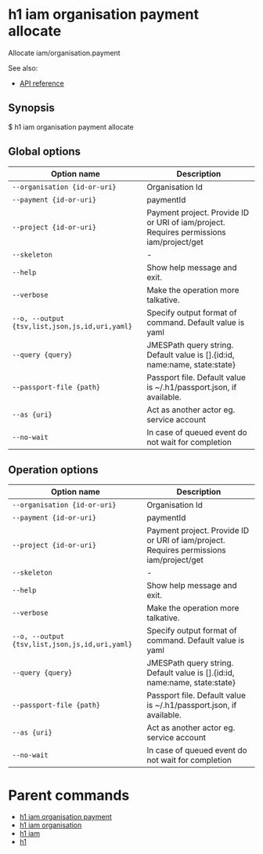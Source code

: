 
# h1 iam organisation payment allocate

Allocate iam/organisation.payment

See also:

* [API reference](https://api.hyperone.com/v2/docs#operation/iam_organisation_payment_allocate)

## Synopsis

$ h1 iam organisation payment allocate <options>

## Global options

| Option name                                        | Description                                                                             |
| -------------------------------------------------- | --------------------------------------------------------------------------------------- |
| ```--organisation {id-or-uri}```                   | Organisation Id                                                                         |
| ```--payment {id-or-uri}```                        | paymentId                                                                               |
| ```--project {id-or-uri}```                        | Payment project. Provide ID or URI of iam/project. Requires permissions iam/project/get |
| ```--skeleton```                                   | -                                                                                       |
| ```--help```                                       | Show help message and exit.                                                             |
| ```--verbose```                                    | Make the operation more talkative.                                                      |
| ```--o, --output {tsv,list,json,js,id,uri,yaml}``` | Specify output format of command. Default value is yaml                                 |
| ```--query {query}```                              | JMESPath query string. Default value is [].\{id:id, name:name, state:state\}            |
| ```--passport-file {path}```                       | Passport file. Default value is ~/.h1/passport.json, if available.                      |
| ```--as {uri}```                                   | Act as another actor eg. service account                                                |
| ```--no-wait```                                    | In case of queued event do not wait for completion                                      |

## Operation options

| Option name                                        | Description                                                                             |
| -------------------------------------------------- | --------------------------------------------------------------------------------------- |
| ```--organisation {id-or-uri}```                   | Organisation Id                                                                         |
| ```--payment {id-or-uri}```                        | paymentId                                                                               |
| ```--project {id-or-uri}```                        | Payment project. Provide ID or URI of iam/project. Requires permissions iam/project/get |
| ```--skeleton```                                   | -                                                                                       |
| ```--help```                                       | Show help message and exit.                                                             |
| ```--verbose```                                    | Make the operation more talkative.                                                      |
| ```--o, --output {tsv,list,json,js,id,uri,yaml}``` | Specify output format of command. Default value is yaml                                 |
| ```--query {query}```                              | JMESPath query string. Default value is [].\{id:id, name:name, state:state\}            |
| ```--passport-file {path}```                       | Passport file. Default value is ~/.h1/passport.json, if available.                      |
| ```--as {uri}```                                   | Act as another actor eg. service account                                                |
| ```--no-wait```                                    | In case of queued event do not wait for completion                                      |

# Parent commands

* [h1 iam organisation payment](./../README.md)
* [h1 iam organisation](./../../README.md)
* [h1 iam](./../../../README.md)
* [h1](./../../../../README.md)
